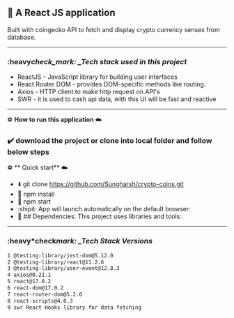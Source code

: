 ## 🚀 A React JS application

Built with coingecko API to fetch and display crypto currency sensex from
database.

---

### :heavy*check_mark: \_Tech stack used in this project*

- ReactJS - JavaScript library for building user interfaces
- React Router DOM - provides DOM-specific methods like routing.
- Axios - HTTP client to make http request on API's
- SWR - it is used to cash api data, with this UI will be fast and reactive

---

:soccer: **How to run this application** :cloud:

### :heavy_check_mark: download the project or clone into local folder and follow below steps

:soccer: ** Quick start** :cloud:

- :arrow_down: git clone https://github.com/Sungharsh/crypto-coins.git
- :ship: npm install
- :rocket: npm start
- :shipit: App will launch automatically on the default browser:
- :file_folder: ## Dependencies: This project uses libraries and tools:

---

### :heavy\*check*mark: \_Tech Stack Versions*

```sh
1 @testing-library/jest-dom@5.12.0
2 @testing-library/react@11.2.6
3 @testing-library/user-event@12.8.3
4 axios@0.21.1
5 react@17.0.2
6 react-dom@17.0.2
7 react-router-dom@5.2.0
8 react-scripts@4.0.3
9 swr React Hooks library for data fetching
```
